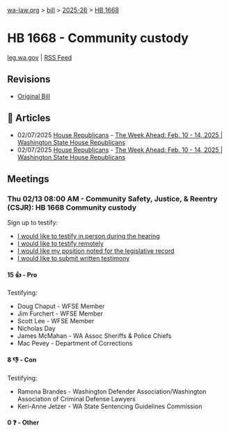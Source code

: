 [wa-law.org](/) > [bill](/bill/) > [2025-26](/bill/2025-26/) > [HB 1668](/bill/2025-26/hb/1668/)

# HB 1668 - Community custody
[leg.wa.gov](https://app.leg.wa.gov/billsummary?BillNumber=1668&Year=2025&Initiative=false) | [RSS Feed](./rss.xml)

## Revisions
* [Original Bill](1/)

## 📰 Articles
* 02/07/2025 [House Republicans](/org/house_republicans/) - [The Week Ahead: Feb. 10 - 14, 2025 | Washington State House Republicans](http://houserepublicans.wa.gov/week/the-week-ahead-feb-10-14-2025/#:~:text=HB%201668)
* 02/07/2025 [House Republicans](/org/house_republicans/) - [The Week Ahead: Feb. 10 - 14, 2025 | Washington State House Republicans](https://houserepublicans.wa.gov/week/the-week-ahead-feb-10-14-2025/#:~:text=HB%201668)

## Meetings
### Thu 02/13 08:00 AM - Community Safety, Justice, & Reentry (CSJR): HB 1668 Community custody
Sign up to testify:
* [I would like to testify in person during the hearing](https://app.leg.wa.gov/csi/Testifier/Add?chamber=House&mId=32737&aId=163136&caId=25559&tId=1)
* [I would like to testify remotely](https://app.leg.wa.gov/csi/Testifier/Add?chamber=House&mId=32737&aId=163136&caId=25559&tId=2)
* [I would like my position noted for the legislative record](https://app.leg.wa.gov/csi/Testifier/Add?chamber=House&mId=32737&aId=163136&caId=25559&tId=3)
* [I would like to submit written testimony](https://app.leg.wa.gov/csi/Testifier/Add?chamber=House&mId=32737&aId=163136&caId=25559&tId=4)

#### 15 👍 - Pro
Testifying:
* Doug Chaput - WFSE Member
* Jim Furchert - WFSE Member
* Scott Lee - WFSE Member
* Nicholas Day
* James McMahan - WA Assoc Sheriffs & Police Chiefs
* Mac Pevey - Department of Corrections

#### 8 👎 - Con
Testifying:
* Ramona Brandes - Washington Defender Association/Washington Association of Criminal Defense Lawyers
* Keri-Anne Jetzer - WA State Sentencing Guidelines Commission

#### 0 ❓ - Other
